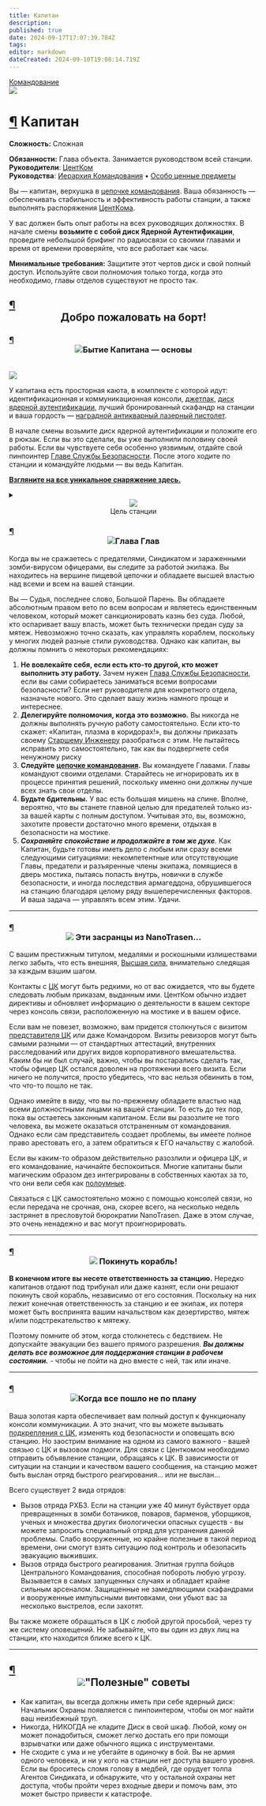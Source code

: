 ```yaml
---
title: Капитан
description: 
published: true
date: 2024-09-17T17:07:39.784Z
tags: 
editor: markdown
dateCreated: 2024-09-10T19:08:14.719Z
---
```


<div class="roles-passport comm">
  <div class="title comm" id="title"><a href="/roles/command" class="is-internal-link is-valid-page">Командование</a></div>
  <div>
    <div><div><img src="/roles/captain.png" id="img"></div></div>
  <div><div>
    <h1 id="капитан" class="toc-header"><a class="toc-anchor" href="#капитан">¶</a> Капитан</h1>
    <p><strong>Сложность:</strong> Сложная</p>
    <strong>Обязанности:</strong> Глава объекта. Занимается руководством всей станции.<br>
    <b>Руководители</b>: <a href="/roles/centralcommand" class="is-internal-link is-valid-page">ЦентКом</a><br>
    <b>Руководства</b>: <a href="/guides/hierarchyofcommand" title="Иерархия Командования" >Иерархия Командования</a> • <a href="/guides/especiallyvaluableitems" title="Особо ценные предметы">Особо ценные предметы</a>
  </div></div>
  </div>
</div>
</div>
<audio id="audio">
    <source src="/role/gr.ogg" type="audio/ogg">
</audio>
<p>Вы — капитан, верхушка в <a href="/guides/hierarchyofcommand" class="is-internal-link is-valid-page">цепочке командования</a>. Ваша обязанность — обеспечивать стабильность и эффективность работы станции, а также выполнять распоряжения <a href="/roles/centralcommand" class="is-internal-link is-valid-page">ЦентКома</a>.</p>
<p>У вас должен быть опыт работы на всех руководящих должностях. В начале смены <strong>возьмите с собой диск Ядерной Аутентификации</strong>, проведите небольшой брифинг по радиосвязи со своими главами и время от времени проверяйте, что все работает как часы.</p>
<p><strong>Минимальные требования:</strong> Защитите этот чертов диск и свой полный доступ. Используйте свои полномочия только тогда, когда это необходимо, главы отделов существуют не просто так.</p>
<h2 id="добро-пожаловать-на-борт" class="toc-header">
   <a class="toc-anchor" href="#добро-пожаловать-на-борт">¶</a> 
   <center>Добро пожаловать на борт!</center>
</h2>
<h3 id="бытие-капитана-основы" class="toc-header">
   <a class="toc-anchor" href="#бытие-капитана-основы">¶</a>  
   <center><img src="/roles/captain/idcap.png" class="png1"><span class="up">Бытие Капитана — основы</span></center>
</h3>
<br>
<img src="/roles/captain/bridge.png">
<p>У капитана есть просторная каюта, в комплекте с которой идут: идентификационная и коммуникационная консоли, <a href="/guides/especiallyvaluableitems" class="is-internal-link is-valid-page">джетпак</a>, <a href="/guides/especiallyvaluableitems" class="is-internal-link is-valid-page">диск ядерной аутентификации</a>, лучший бронированный скафандр на станции и ваша гордость — <a href="/guides/especiallyvaluableitems" class="is-internal-link is-valid-page">наградной антикварный лазерный пистолет</a>.</p>
<p>В начале смены возьмите диск ядерной аутентификации и положите его в рюкзак. Если вы это сделали, вы уже выполнили половину своей работы. Если вы чувствуете себя особенно уязвимым, отдайте свой пинпоинтер <a href="/roles/headofsecurity" class="is-internal-link is-valid-page">Главе Службы Безопасности</a>. После этого ходите по станции и командуйте людьми — вы ведь Капитан.</p>
<p><a href="/guides/especiallyvaluableitems" class="is-internal-link is-valid-page"><strong>Взгляните на все уникальное снаряжение здесь.</strong></a></p>
<details>
   <summary>
      <center><img src="/roles/captain/documentes.png" class="png1"><br>Цель станции</center>
   </summary>
   <p><strong>Доброе утро, главы.</strong><br>Если вы это читаете, значит запуск станции прошел успешно и вы уже прибыли на своё рабочее место в составе ранней группы. Если нет, то этот документ будет ждать вашего прибытия на транспортном шаттле.</p>
   <hr>
   <p>Мы поздравляем вас с началом работы в нашем экспериментальном проекте. Цель данной станции - изучить перспективы долгосрочного функционирования научных станций в качестве автономных объектов. Поэтому, вам, как главам, выдается полный карт-бланш на развитие, доработку и организацию деятельности своих отделов и отсеков станции.</p>
   <hr>
   <p><strong>От вас ожидается:</strong>  <br>Инициативность и отработка разнообразных подходов к управлению персоналом, технической модификации ввереной вам станции и оснащению отделов.</p>
   <hr>
   <p>Статистические данные, собранные со станций вашего типа, будут переданы в отдел аналитики НаноТрейзен для дальнейшего изучения. Эксперементируйте и проявляйте свои лидерские качества, ваша инициативность и творческий подход - то что нам необходимо.Мы гордимся вами, и помните: за нами - человечество.</p>
   <hr>
   <p>P.S: <em>Отдел кадров испытывает трудности с набором квалифицированных сотрудников, поэтому мы прибегли к эстренным мерам. В случае обнаружения возможного предателя или работника, знания которого не соответствуют его должности, действуйте по обстановке.</em></p>
   <hr>
   <p>P.P.S: <em>Ожидайте возможные дополнительные задачи. Если они появятся, мы выйдем с вами на связь.</em></p>
</details>
<h3 id="глава-глав" class="toc-header">
   <a class="toc-anchor" href="#глава-глав">¶</a> 
   <center><img src="/roles/captain/saber.png" class="png1"><span class="up">Глава Глав</span></center>
</h3>
<p>Когда вы не сражаетесь с предателями, Синдикатом и зараженными зомби-вирусом офицерами, вы следите за работой экипажа. Вы находитесь на вершине пищевой цепочки и обладаете высшей властью над всеми и всем на вашей станции.</p>
<p>Вы — Судья, последнее слово, Большой Парень. Вы обладаете абсолютным правом вето по всем вопросам и являетесь единственным человеком, который может санкционировать казнь без суда. Любой, кто оспаривает вашу власть, может быть технически предан суду за мятеж. Невозможно точно сказать, как управлять кораблем, поскольку у многих людей разные стили руководства. Однако как капитан, вы должны помнить о некоторых рекомендациях:</p>
<ol>
   <li><strong>Не вовлекайте себя, если есть кто-то другой, кто может выполнить эту работу.</strong> Зачем нужен <a href="/roles/headofsecurity" class="is-internal-link is-valid-page">Глава Службы Безопасности</a>, если вы сами собираетесь заниматься всеми вопросами безопасности? Если нет руководителя для конкретного отдела, назначьте нового. Это сделает вашу жизнь намного проще и интереснее.</li>
   <li><strong>Делегируйте полномочия, когда это возможно.</strong> Вы никогда не должны выполнять ручную работу самостоятельно. Если кто-то скажет: «Капитан, плазма в коридорах!», вы должны приказать своему <a href="/roles/chiefengineer" class="is-internal-link is-valid-page">Старшему Инженеру</a> разобраться с этим. Не пытайтесь исправить это самостоятельно, так как вы подвергнете себя ненужному риску</li>
   <li><strong>Следуйте</strong> <a href="/guides/hierarchyofcommand" class="is-internal-link is-valid-page"><strong>цепочке командования</strong></a><strong>.</strong> Вы командуете Главами. Главы командуют своими отделами. Старайтесь не игнорировать их в процессе принятия решений, поскольку именно они <em>должны</em> лучше всех знать свои отделы.</li>
   <li><strong>Будьте бдительны.</strong> У вас есть большая мишень на спине. Вполне, вероятно, что вы станете главной целью для предателей только из-за вашей карты с полным доступом. Учитывая это, вы, возможно, захотите провести достаточно много времени, отдыхая в безопасности на мостике.</li>
   <li><em><strong>Сохраняйте спокойствие и продолжайте в том же духе</strong>.</em> Как Капитан, будьте готовы иметь дело с любым или сразу всеми следующими ситуациями: некомпетентные или отсутствующие Главы, предатели и разъяренные члены экипажа, ломящиеся в дверь мостика, пытаясь попасть внутрь, новички в службе безопасности, и иногда последствия армагеддона, обрушившегося на станцию благодаря целому ряду вышеперечисленных факторов. И ваша задача — управлять всем этим. Удачи.</li>
</ol>
<hr>
<h3 id="эти-засранцы-из-nanotrasen" class="toc-header">
   <a class="toc-anchor" href="#эти-засранцы-из-nanotrasen">¶</a> 
   <center><img src="/roles/captain/nt.png" class="png2"><span class="up"> Эти засранцы из NanoTrasen...</span></center>
</h3>
<p>С вашим престижным титулом, медалями и роскошными излишествами легко забыть, что есть внешняя, <a href="/rules" class="is-internal-link is-valid-page">Высшая сила</a>, внимательно следящая за каждым вашим шагом.</p>
<p>Контакты с <a href="/roles/centralcommand" class="is-internal-link is-valid-page">ЦК</a> могут быть редкими, но от вас ожидается, что вы будете следовать любым приказам, выданным ими. ЦентКом обычно издает директивы и обновляет информацию о деятельности в вашем секторе через консоль связи, расположенную на мостике и в вашем офисе.</p>
<p>Если вам не повезет, возможно, вам придется столкнуться с визитом <a href="/roles/representativeofcc" class="is-internal-link is-valid-page">представителя ЦК</a> или даже Командором. Визиты ревизоров могут быть самыми разными — от стандартных аттестаций, внутренних расследований или других видов корпоративного вмешательства. Каким бы ни был случай, важно, чтобы вы постарались сделать так, чтобы офицер ЦК остался доволен на протяжении всего визита. Если ничего не получится, просто убедитесь, что вас нельзя обвинить в том, что что-то пошло не так.</p>
<p>Однако имейте в виду, что вы по-прежнему обладаете властью над всеми должностными лицами на вашей станции. То есть до тех пор, пока вы остаетесь законным капитаном. Если вы разозлите не того человека, вы можете оказаться отстраненным от командования. Однако если сам представитель создает проблемы, вы имеете полное право арестовать его, а затем обратиться к ЕГО начальству с жалобой.</p>
<p>Если вы каким-то образом действительно разозлили и офицера ЦК, и его командование, начинайте беспокоиться. Многие капитаны были магическим образом дез интегрированы в собственных каютах за то, что они вели себя как <a href="/roles/clown" class="is-internal-link is-valid-page">полоумные</a>.</p>
<p>Связаться с ЦК самостоятельно можно с помощью консолей связи, но если передача не срочная, она, скорее всего, на несколько недель застрянет в пресловутой бюрократии NanoTrasen. Даже в этом случае, это очень ненадежно и вас могут проигнорировать.</p>
<hr>
<h3 id="покинуть-корабль" class="toc-header">
   <a class="toc-anchor" href="#покинуть-корабль">¶</a> 
   <center><img src="/roles/captain/nuke1.gif" class="png1"><span class="up"> Покинуть корабль!</span></center>
</h3>
<p><strong>В конечном итоге вы несете ответственность за станцию.</strong> Нередко капитанов отдают под трибунал или даже казнят, если они решают покинуть свой корабль, независимо от его состояния. Поскольку на них лежит конечная ответственность за станцию и ее экипаж, их потеря может быть воспринята вашим начальством как дезертирство, мятеж и/или подстрекательство к мятежу.</p>
<p>Поэтому помните об этом, когда столкнетесь с бедствием. Не допускайте эвакуации без вашего прямого разрешения. <strong><em>Вы должны делать все возможное для поддержания станции в рабочем состоянии.</em></strong> - чтобы не пойти на дно вместе с ней, так или иначе.</p>
<hr>
<h3 id="когда-все-пошло-не-по-плану" class="toc-header">
   <a class="toc-anchor" href="#когда-все-пошло-не-по-плану">¶</a> 
   <center><img src="/roles/captain/helmetobr.png" class="png1"><span class="up">Когда все пошло не по плану</span></center>
</h3>
<p>Ваша золотая карта обеспечивает вам полный доступ к функционалу консоли коммуникации. А это значит, что вы можете вызывать <a href="/roles/emergencyresponseteam" class="is-internal-link is-valid-page">подкрепления с ЦК</a>, изменять код безопасности и оповещать всю станцию. Но заострим внимание на одном из самого важного - вашей связью с ЦК и вызовом подмоги. Для связи с Центкомом необходимо отправить объявление станции, обращаясь к ЦК. В зависимости от ситуации на станции и качеством вашего сообщения, на станцию может быть выслан отряд быстрого реагирования... или не выслан...</p>
<p>Всего существует 2 вида отрядов:</p>
<ul>
   <li>Вызов отряда РХБЗ. Если на станции уже 40 минут буйствует орда превращенных в зомби ботаников, поваров, барменов, уборщиков, ученых и множества других биологически опасных существ - вы можете запросить специальный отряд для устранения данной проблемы. Слабо вооруженные, но крайне полезные в такой период времени, они смогут взять ситуацию под контроль и обезопасить эвакуацию выживших.</li>
   <li>Вызов отряда быстрого реагирования. Элитная группа бойцов Центрального Командования, способная побороть любую угрозу. Вызывается в самых запущенных случаях и обладает крайне сильным арсеналом. Защищенные не замедляющими скафандрами и вооруженные импульсными винтовками, они убьют вас за несколько выстрелов, если захотят.</li>
</ul>
<p>Вы также можете обращаться в ЦК с любой другой просьбой, через ту же систему оповещений. Не забывайте, что вы один из двух лиц на станции, кто находится ближе всего к ЦК.</p>
<hr>
<h2 id="полезные-советы" class="toc-header">
   <a class="toc-anchor" href="#полезные-советы">¶</a> 
   <center><img src="/roles/captain/light.png" class="png1"><span class="up">"Полезные" советы</span></center>
</h2>
<ul>
   <li>Как капитан, вы всегда должны иметь при себе ядерный диск: Начальник Охраны появляется с пинпоинтером, чтобы он мог найти ваш неизбежный труп.</li>
   <li>Никогда, НИКОГДА не кладите Диск в свой шкаф. Любой, кому он может понадобиться, сможет легко достать его при помощи взрывчатки или даже обычного ящика с инструментами.</li>
   <li>Не сходите с ума и не убегайте в одиночку в бой. Вы не армия одного человека, и ни у кого на станции нет доступа вашего уровня. Если вы броситесь сломя голову в медбей, где орудует толпа Агентов Синдиката, и обнаружите, что у остальной охраны нет доступа, чтобы пройти через входные двери и помочь вам, это может быстро привести к катастрофе.</li>
</ul>


